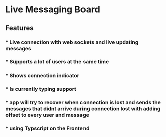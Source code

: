 # Live Messaging Board

## Features

### * Live connection with web sockets and live updating messages 
### * Supports a lot of users at the same time 
### * Shows connection indicator 
### * Is currently typing support
### * app will try to recover when connection is lost and sends the messages that didnt arrive during connection lost with adding offset to every user and message
### * using Typscript on the Frontend
